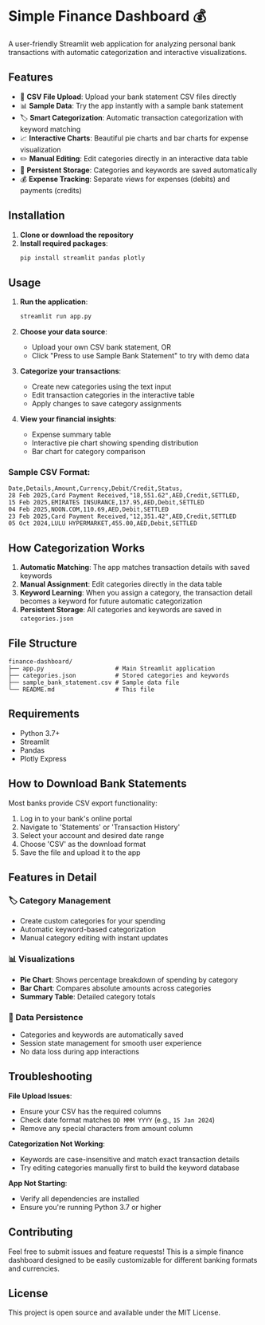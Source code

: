 # Simple Finance Dashboard 💰

A user-friendly Streamlit web application for analyzing personal bank transactions with automatic categorization and interactive visualizations.

## Features

- 📁 **CSV File Upload**: Upload your bank statement CSV files directly
- 📊 **Sample Data**: Try the app instantly with a sample bank statement
- 🏷️ **Smart Categorization**: Automatic transaction categorization with keyword matching
- 📈 **Interactive Charts**: Beautiful pie charts and bar charts for expense visualization
- ✏️ **Manual Editing**: Edit categories directly in an interactive data table
- 💾 **Persistent Storage**: Categories and keywords are saved automatically
- 💰 **Expense Tracking**: Separate views for expenses (debits) and payments (credits)

## Installation

1. **Clone or download the repository**
2. **Install required packages**:
   ```bash
   pip install streamlit pandas plotly
   ```

## Usage

1. **Run the application**:
   ```bash
   streamlit run app.py
   ```

2. **Choose your data source**:
   - Upload your own CSV bank statement, OR
   - Click "Press to use Sample Bank Statement" to try with demo data

3. **Categorize your transactions**:
   - Create new categories using the text input
   - Edit transaction categories in the interactive table
   - Apply changes to save category assignments

4. **View your financial insights**:
   - Expense summary table
   - Interactive pie chart showing spending distribution
   - Bar chart for category comparison

### Sample CSV Format:
```csv
Date,Details,Amount,Currency,Debit/Credit,Status,
28 Feb 2025,Card Payment Received,"18,551.62",AED,Credit,SETTLED, 
15 Feb 2025,EMIRATES INSURANCE,137.95,AED,Debit,SETTLED
04 Feb 2025,NOON.COM,110.69,AED,Debit,SETTLED
23 Feb 2025,Card Payment Received,"12,351.42",AED,Credit,SETTLED
05 Oct 2024,LULU HYPERMARKET,455.00,AED,Debit,SETTLED
```

## How Categorization Works

1. **Automatic Matching**: The app matches transaction details with saved keywords
2. **Manual Assignment**: Edit categories directly in the data table
3. **Keyword Learning**: When you assign a category, the transaction detail becomes a keyword for future automatic categorization
4. **Persistent Storage**: All categories and keywords are saved in `categories.json`

## File Structure

```
finance-dashboard/
├── app.py                    # Main Streamlit application
├── categories.json           # Stored categories and keywords
├── sample_bank_statement.csv # Sample data file
└── README.md                 # This file
```

## Requirements

- Python 3.7+
- Streamlit
- Pandas
- Plotly Express

## How to Download Bank Statements

Most banks provide CSV export functionality:

1. Log in to your bank's online portal
2. Navigate to 'Statements' or 'Transaction History'
3. Select your account and desired date range
4. Choose 'CSV' as the download format
5. Save the file and upload it to the app

## Features in Detail

### 🏷️ Category Management
- Create custom categories for your spending
- Automatic keyword-based categorization
- Manual category editing with instant updates

### 📊 Visualizations
- **Pie Chart**: Shows percentage breakdown of spending by category
- **Bar Chart**: Compares absolute amounts across categories
- **Summary Table**: Detailed category totals

### 💾 Data Persistence
- Categories and keywords are automatically saved
- Session state management for smooth user experience
- No data loss during app interactions

## Troubleshooting

**File Upload Issues**:
- Ensure your CSV has the required columns
- Check date format matches `DD MMM YYYY` (e.g., `15 Jan 2024`)
- Remove any special characters from amount column

**Categorization Not Working**:
- Keywords are case-insensitive and match exact transaction details
- Try editing categories manually first to build the keyword database

**App Not Starting**:
- Verify all dependencies are installed
- Ensure you're running Python 3.7 or higher

## Contributing

Feel free to submit issues and feature requests! This is a simple finance dashboard designed to be easily customizable for different banking formats and currencies.

## License

This project is open source and available under the MIT License.
